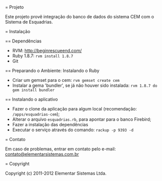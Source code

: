 = Projeto

Este projeto provê  integração do banco de dados do sistema CEM com o Sistema de Esquadrias.

= Instalação

== Dependências
* RVM: http://beginrescueend.com/
* Ruby 1.8.7: `rvm install 1.8.7`
* Git

== Preparando o Ambiente: Instalando o Ruby

* Criar um gemset para o cem: `rvm gemset create cem`
* Instalar a gema 'bundler', se já não houver sido instalada: `rvm 1.8.7 do gem install bundler`

== Instalando o aplicativo

* Fazer o clone da aplicação para algum local (recomendação: `/apps/esquadrias-cem`);
* Alterar o arquivo `esquadrias.rb`, para apontar para o banco Firebird;
* Fazer a instalação das dependências
* Executar o serviço através do comando: `rackup -p 9393 -d`

= Contato

Em caso de problemas, entrar em contato pelo e-mail: contato@elementarsistemas.com.br

= Copyright

Copyright (c) 2011-2012 Elementar Sistemas Ltda.
